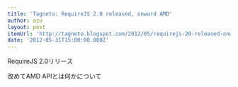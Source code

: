 ```yaml
---
title: 'Tagneto: RequireJS 2.0 released, onward AMD'
author: azu
layout: post
itemUrl: 'http://tagneto.blogspot.com/2012/05/requirejs-20-released-onward-amd.html'
date: '2012-05-31T15:00:00.000Z'
---
```

RequireJS 2.0リリース

改めてAMD APIとは何かについて
